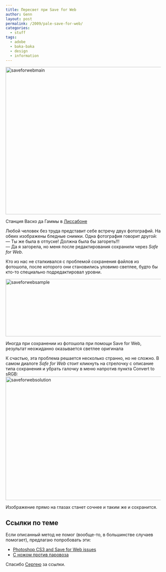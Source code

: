 ```yaml
---
title: Пересвет при Save for Web
author: Genn
layout: post
permalink: /2009/pale-save-for-web/
categories:
  - stuff
tags:
  - adobe
  - baka-baka
  - design
  - information
---
```

<img src="http://mega.genn.org/=^_^=/uploads/2009/06/saveforwebmain.jpg" alt="saveforwebmain" title="saveforwebmain" width="636" height="477" />

<p class="imgdesc">
  Станция Васко да Гаммы в <a href="http://www.flickr.com/photos/genn-org/sets/72157616572570642/">Лиссабоне</a>
</p>

Любой человек без труда представит себе встречу двух фотографий. На обеих изображены бледные снимки. Одна фотография говорит другой:  
— Ты же была в отпуске! Должна была бы загореть!!!  
— Да я загорела, но меня после редактирования сохранили через *Safe for Web*.

Кто из нас не сталкивался с проблемой сохранения файлов из фотошопа, после которого они становились уловимо светлее, будто бы кто-то специально подредактировал уровни.<!--more-->

<img src="http://mega.genn.org/=^_^=/uploads/2009/06/saveforwebsample.png" alt="saveforwebsample" title="saveforwebsample" width="636" height="186" />

<p class="imgdesc">
  Иногда при сохранении из фотошопа при помощи Save for Web, результат неожиданно оказывается светлее оригинала
</p>

К счастью, эта проблема решается несколько странно, но не сложно. В самом диалоге *Safe for Web* стоит кликнуть на стрелочку с описание типа сохранения и убрать галочку в меню напротив пункта Convert to sRGB:  
<img src="http://mega.genn.org/=^_^=/uploads/2009/06/saveforwebsolution.jpg" alt="saveforwebsolution" title="saveforwebsolution" width="636" height="400" />

Изображение прямо на глазах станет сочнее и таким же и сохранится.

## Ссылки по теме

Если описанный метод не помог (вообще-то, в большинстве случаев помогает), предлагаю попробовать эти:

*   [Photoshop CS3 and Save for Web issues][1]
*   [С ножом против паровоза][2]

Спасибо [Сергею][3] за ссылки.

 [1]: http://tancredi.co.uk/2007/5/13/photoshop-cs3-and-save-for-web-issues
 [2]: http://pepelsbey.net/2009/02/with-knife-against-train/
 [3]: http://chikuyonok.ru/